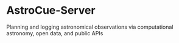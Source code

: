 # AstroCue-Server
Planning and logging astronomical observations via computational astronomy, open data, and public APIs
